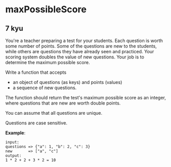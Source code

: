 # maxPossibleScore
## 7 kyu

You're a teacher preparing a test for your students. Each question is worth some number of points. Some of the questions are new to the students, while others are questions they have already seen and practiced. Your scoring system doubles the value of new questions. Your job is to determine the maximum possible score.

Write a function that accepts
- an object of questions (as keys) and points (values)
- a sequence of new questions.

The function should return the test's maximum possible score as an integer, where questions that are new are worth double points.

You can assume that all questions are unique.

Questions are case sensitive.

**Example**:
```
input:
questions => {"a": 1, "b": 2, "c": 3}
new       => ["a", "c"]
output:
1 * 2 + 2 + 3 * 2 = 10
```
